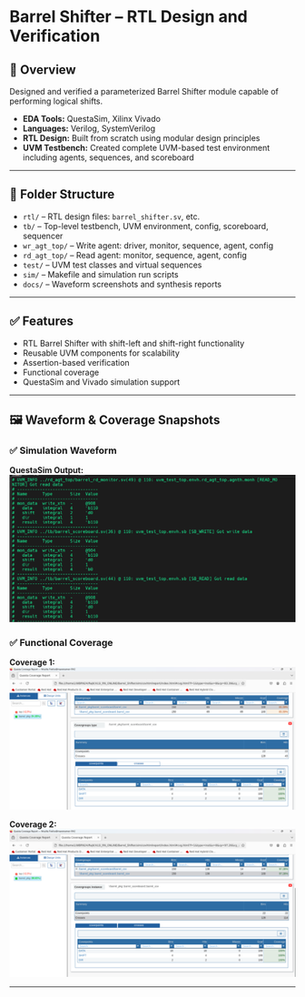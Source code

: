 # Barrel Shifter – RTL Design and Verification

## 📌 Overview
Designed and verified a parameterized Barrel Shifter module capable of performing logical shifts.

- **EDA Tools:** QuestaSim, Xilinx Vivado  
- **Languages:** Verilog, SystemVerilog  
- **RTL Design:** Built from scratch using modular design principles  
- **UVM Testbench:** Created complete UVM-based test environment including agents, sequences, and scoreboard

---

## 📁 Folder Structure

- `rtl/` – RTL design files: `barrel_shifter.sv`, etc.
- `tb/` – Top-level testbench, UVM environment, config, scoreboard, sequencer
- `wr_agt_top/` – Write agent: driver, monitor, sequence, agent, config
- `rd_agt_top/` – Read agent: monitor, sequence, agent, config
- `test/` – UVM test classes and virtual sequences
- `sim/` – Makefile and simulation run scripts
- `docs/` – Waveform screenshots and synthesis reports

---

## ✅ Features

- RTL Barrel Shifter with shift-left and shift-right functionality
- Reusable UVM components for scalability
- Assertion-based verification
- Functional coverage
- QuestaSim and Vivado simulation support

---


## 🖼️ Waveform & Coverage Snapshots

### ✅ Simulation Waveform  
**QuestaSim Output:**  
![Simulation](docs/simulation_questasim.png)

### ✅ Functional Coverage  
**Coverage 1:**  
![Coverage 1](docs/functional_coverage1.png)

**Coverage 2:**  
![Coverage 2](docs/functional_coverage2.png)



---


